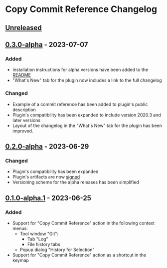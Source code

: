 <!-- Keep a Changelog guide -> https://keepachangelog.com -->

# Copy Commit Reference Changelog

## [Unreleased]

## [0.3.0-alpha] - 2023-07-07

### Added
- Installation instructions for alpha versions have been added to the
  [README](https://github.com/rybak/intellij-copy-commit-reference/blob/main/README.md)
- "What's New" tab for the plugin now includes a link to the full changelog

### Changed
- Example of a commit reference has been added to plugin's public description
- Plugin's compatibility has been expanded to include version 2020.3 and later versions
- Layout of the changelog in the "What's New" tab for the plugin has been improved.

## [0.2.0-alpha] - 2023-06-29

### Changed
- Plugin's compatibility has been expanded
- Plugin's artifacts are now [signed](https://plugins.jetbrains.com/docs/intellij/plugin-signing.html)
- Versioning scheme for the alpha releases has been simplified

## [0.1.0-alpha.1] - 2023-06-25

### Added
- Support for "Copy Commit Reference" action in the following context menus:
  - Tool window "Git":
    - Tab "Log"
    - File history tabs
  - Popup dialog "History for Selection"
- Support for "Copy Commit Reference" action as a shortcut in the keymap

[Unreleased]: https://github.com/rybak/intellij-copy-commit-reference/compare/v0.3.0-alpha...HEAD
[0.3.0-alpha]: https://github.com/rybak/intellij-copy-commit-reference/compare/v0.2.0-alpha...v0.3.0-alpha
[0.2.0-alpha]: https://github.com/rybak/intellij-copy-commit-reference/compare/v0.1.0-alpha.1...v0.2.0-alpha
[0.1.0-alpha.1]: https://github.com/rybak/intellij-copy-commit-reference/commits/v0.1.0-alpha.1
